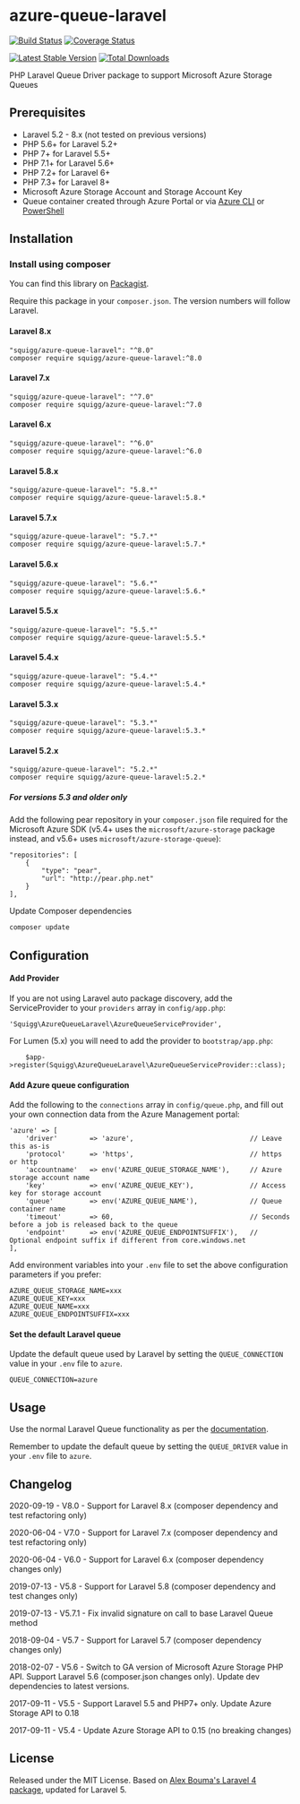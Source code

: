 azure-queue-laravel
=============

[![Build Status](https://travis-ci.org/squigg/azure-queue-laravel.png?branch=master)](https://travis-ci.org/squigg/azure-queue-laravel)
[![Coverage Status](https://coveralls.io/repos/github/squigg/azure-queue-laravel/badge.svg?branch=master)](https://coveralls.io/github/squigg/azure-queue-laravel?branch=master)

[![Latest Stable Version](https://poser.pugx.org/squigg/azure-queue-laravel/v/stable.png)](https://packagist.org/packages/squigg/azure-queue-laravel)
[![Total Downloads](https://poser.pugx.org/squigg/azure-queue-laravel/downloads.png)](https://packagist.org/packages/squigg/azure-queue-laravel)

PHP Laravel Queue Driver package to support Microsoft Azure Storage Queues

## Prerequisites
- Laravel 5.2 - 8.x (not tested on previous versions)
- PHP 5.6+ for Laravel 5.2+
- PHP 7+ for Laravel 5.5+
- PHP 7.1+ for Laravel 5.6+
- PHP 7.2+ for Laravel 6+
- PHP 7.3+ for Laravel 8+
- Microsoft Azure Storage Account and Storage Account Key
- Queue container created through Azure Portal or via
[Azure CLI](https://docs.microsoft.com/en-us/cli/azure/storage/queue?view=azure-cli-latest#az-storage-queue-create)
or [PowerShell](https://docs.microsoft.com/en-us/azure/storage/queues/storage-powershell-how-to-use-queues#create-a-queue)

## Installation

### Install using composer
You can find this library on [Packagist](https://packagist.org/packages/squigg/azure-queue-laravel).

Require this package in your `composer.json`. The version numbers will follow Laravel.
#### Laravel 8.x
    "squigg/azure-queue-laravel": "^8.0"
    composer require squigg/azure-queue-laravel:^8.0
#### Laravel 7.x
    "squigg/azure-queue-laravel": "^7.0"
    composer require squigg/azure-queue-laravel:^7.0
#### Laravel 6.x
    "squigg/azure-queue-laravel": "^6.0"
    composer require squigg/azure-queue-laravel:^6.0
#### Laravel 5.8.x
    "squigg/azure-queue-laravel": "5.8.*"
    composer require squigg/azure-queue-laravel:5.8.*
#### Laravel 5.7.x
    "squigg/azure-queue-laravel": "5.7.*"
    composer require squigg/azure-queue-laravel:5.7.*
#### Laravel 5.6.x
    "squigg/azure-queue-laravel": "5.6.*"
    composer require squigg/azure-queue-laravel:5.6.*
#### Laravel 5.5.x
    "squigg/azure-queue-laravel": "5.5.*"
    composer require squigg/azure-queue-laravel:5.5.*
#### Laravel 5.4.x
    "squigg/azure-queue-laravel": "5.4.*"
    composer require squigg/azure-queue-laravel:5.4.*
#### Laravel 5.3.x
    "squigg/azure-queue-laravel": "5.3.*"
    composer require squigg/azure-queue-laravel:5.3.*
#### Laravel 5.2.x
	"squigg/azure-queue-laravel": "5.2.*"
	composer require squigg/azure-queue-laravel:5.2.* 

##### For versions 5.3 and older only
Add the following pear repository in your `composer.json` file required for the Microsoft Azure SDK
(v5.4+ uses the `microsoft/azure-storage` package instead, and v5.6+ uses `microsoft/azure-storage-queue`):
  
    "repositories": [
        {
            "type": "pear",
            "url": "http://pear.php.net"
        }
    ],
    
Update Composer dependencies

```sh
composer update
```

## Configuration
#### Add Provider
If you are not using Laravel auto package discovery, add the ServiceProvider to your `providers` array in `config/app.php`:

	'Squigg\AzureQueueLaravel\AzureQueueServiceProvider',

For Lumen (5.x) you will need to add the provider to `bootstrap/app.php`:

        $app->register(Squigg\AzureQueueLaravel\AzureQueueServiceProvider::class);

#### Add Azure queue configuration
Add the following to the `connections` array in `config/queue.php`, and
fill out your own connection data from the Azure Management portal:

	'azure' => [
        'driver'        => 'azure',                             // Leave this as-is
        'protocol'      => 'https',                             // https or http
        'accountname'   => env('AZURE_QUEUE_STORAGE_NAME'),     // Azure storage account name
        'key'           => env('AZURE_QUEUE_KEY'),              // Access key for storage account
        'queue'         => env('AZURE_QUEUE_NAME'),             // Queue container name
        'timeout'       => 60,                                  // Seconds before a job is released back to the queue
        'endpoint'      => env('AZURE_QUEUE_ENDPOINTSUFFIX'),   // Optional endpoint suffix if different from core.windows.net
    ],

Add environment variables into your `.env` file to set the above configuration parameters if you prefer:
    
    AZURE_QUEUE_STORAGE_NAME=xxx
    AZURE_QUEUE_KEY=xxx
    AZURE_QUEUE_NAME=xxx
    AZURE_QUEUE_ENDPOINTSUFFIX=xxx
    
#### Set the default Laravel queue
Update the default queue used by Laravel by setting the `QUEUE_CONNECTION` value in your `.env` file to `azure`.

    QUEUE_CONNECTION=azure

## Usage
Use the normal Laravel Queue functionality as per the [documentation](http://laravel.com/docs/queues).

Remember to update the default queue by setting the `QUEUE_DRIVER` value in your `.env` file to `azure`.

## Changelog

2020-09-19 - V8.0 - Support for Laravel 8.x (composer dependency and test refactoring only)

2020-06-04 - V7.0 - Support for Laravel 7.x (composer dependency and test refactoring only)

2020-06-04 - V6.0 - Support for Laravel 6.x (composer dependency changes only)

2019-07-13 - V5.8 - Support for Laravel 5.8 (composer dependency and test changes only)

2019-07-13 - V5.7.1 - Fix invalid signature on call to base Laravel Queue method

2018-09-04 - V5.7 - Support for Laravel 5.7 (composer dependency changes only)

2018-02-07 - V5.6 - Switch to GA version of Microsoft Azure Storage PHP API. Support Laravel 5.6 (composer.json changes
only). Update dev dependencies to latest versions.

2017-09-11 - V5.5 - Support Laravel 5.5 and PHP7+ only. Update Azure Storage API to 0.18

2017-09-11 - V5.4 - Update Azure Storage API to 0.15 (no breaking changes)

## License
Released under the MIT License. Based on [Alex Bouma's Laravel 4 package](https://github.com/stayallive/laravel-azure-blob-queue), updated for Laravel 5.
